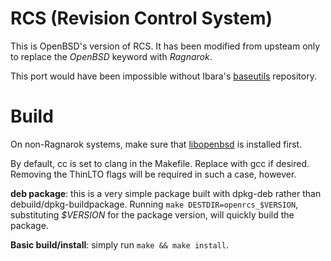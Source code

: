 # RCS (Revision Control System)

This is OpenBSD's version of RCS. It has been modified from upsteam only
to replace the $OpenBSD$ keyword with $Ragnarok$.

This port would have been impossible without Ibara's [baseutils](https://github.com/ibara/baseutils)
repository.

# Build

On non-Ragnarok systems, make sure that [libopenbsd](https://github.com/RagnarokOS/libopenbsd)
is installed first.

By default, cc is set to clang in the Makefile. Replace with gcc if desired.
Removing the ThinLTO flags will be required in such a case, however.

**deb package**: this is a very simple package built with dpkg-deb rather
than debuild/dpkg-buildpackage. Running `make DESTDIR=openrcs_$VERSION`,
substituting *$VERSION* for the package version, will quickly build the
package. 

**Basic build/install**: simply run `make && make install`.
